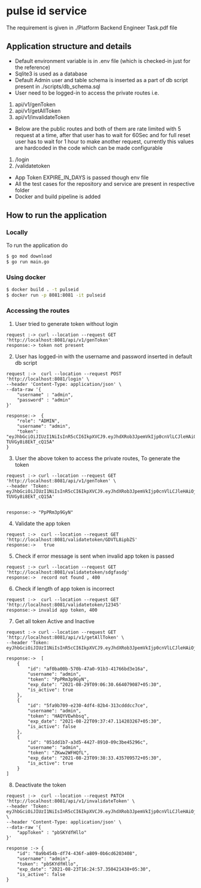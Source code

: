 # pulse id service

The requirement is given in ./Platform Backend Engineer Task.pdf file

## Application structure and details

- Default environment variable is in .env file (which is checked-in just for the reference)
- Sqlite3 is used as a database  
- Default Admin user and table schema is inserted as a part of db script present in ./scripts/db_schema.sql  
- User need to be logged-in to access the private routes i.e.

1) api/v1/genToken
2) api/v1/getAllToken
3) api/v1/invalidateToken

- Below are the public routes and both of them are rate limited with 5 request at a time, after that user has to wait for 60Sec and for full reset user has to wait for 1 hour to make another request, currently this values are hardcoded in the code which can be made configurable

1) /login
2) /validatetoken

- App Token EXPIRE_IN_DAYS is passed though env file
- All the test cases for the repository and service are present in respective folder
- Docker and build pipeline is added

## How to run the application

### Locally 

To run the application do

```sh 
$ go mod download  
$ go run main.go
```

### Using docker

```sh 
$ docker build . -t pulseid 
$ docker run -p 8081:8081 -it pulseid 
```

### Accessing the routes

1) User tried to generate token without login

``` 
request :-> curl --location --request GET 'http://localhost:8081/api/v1/genToken'
response:-> token not present
```

2) User has logged-in with the username and password inserted in default db script

```
request :->  curl --location --request POST 'http://localhost:8081/login' \
--header 'Content-Type: application/json' \
--data-raw '{
    "username" : "admin",
    "password" : "admin"
}'

response:->  {
    "role": "ADMIN",
    "username": "admin",
    "token": "eyJhbGciOiJIUzI1NiIsInR5cCI6IkpXVCJ9.eyJhdXRob3JpemVkIjp0cnVlLCJleHAiOjE2Mjk2MDQyMjQsInJvbGUiOiJBRE1JTiIsInVzZXJuYW1lIjoiYWRtaW4ifQ.bSSPrJF1bubv2IcMsMSfE7S4_-TUVGy8i8EkT_cQ15A"
}
```

3) User the above token to access the private routes, To generate the token

```
request :-> curl --location --request GET 'http://localhost:8081/api/v1/genToken' \
--header 'Token: eyJhbGciOiJIUzI1NiIsInR5cCI6IkpXVCJ9.eyJhdXRob3JpemVkIjp0cnVlLCJleHAiOjE2Mjk2MDQyMjQsInJvbGUiOiJBRE1JTiIsInVzZXJuYW1lIjoiYWRtaW4ifQ.bSSPrJF1bubv2IcMsMSfE7S4_-TUVGy8i8EkT_cQ15A'


response:-> "PpPRm3p9GyN"
```

4) Validate the app token

``` 
request :->  curl --location --request GET 'http://localhost:8081/validatetoken/GDVTL8ipbZS'
response:->   true
```

5) Check if error message is sent when invalid app token is passed

```
request :-> curl --location --request GET 'http://localhost:8081/validatetoken/sdgfasdg'
response:->  record not found , 400

```

6) Check if length of app token is incorrect

```
request :->  curl --location --request GET 'http://localhost:8081/validatetoken/12345'
response:-> invalid app token, 400
```

7) Get all token Active and Inactive

```
request :-> curl --location --request GET 'http://localhost:8081/api/v1/getAllToken' \
--header 'Token: eyJhbGciOiJIUzI1NiIsInR5cCI6IkpXVCJ9.eyJhdXRob3JpemVkIjp0cnVlLCJleHAiOjE2Mjk2MzEyMzgsInJvbGUiOiJBRE1JTiIsInVzZXJuYW1lIjoiYWRtaW4ifQ.LZRjU6W_gdbscmjfNfzWuqecYpvCDPxWV2nnzJpZqBs'

response:->  [
    {
        "id": "af0ba00b-570b-47a0-91b3-41766bd3e16a",
        "username": "admin",
        "token": "PpPRm3p9GyN",
        "exp_date": "2021-08-29T09:06:30.664079087+05:30",
        "is_active": true
    },
    {
        "id": "5fa9b709-e230-4df4-82b4-313cdddcc7ce",
        "username": "admin",
        "token": "HAQYVEwhbsq",
        "exp_date": "2021-08-22T09:37:47.114203267+05:30",
        "is_active": false
    },
    {
        "id": "051dd1b7-a3d5-4427-8910-09c3be45296c",
        "username": "admin",
        "token": "ZKww2WFHQfL",
        "exp_date": "2021-08-23T09:38:33.435709572+05:30",
        "is_active": true
    }
]
```

8) Deactivate the token

```
request :->  curl --location --request PATCH 'http://localhost:8081/api/v1/invalidateToken' \
--header 'Token: eyJhbGciOiJIUzI1NiIsInR5cCI6IkpXVCJ9.eyJhdXRob3JpemVkIjp0cnVlLCJleHAiOjE2Mjk2MzEyMzgsInJvbGUiOiJBRE1JTiIsInVzZXJuYW1lIjoiYWRtaW4ifQ.LZRjU6W_gdbscmjfNfzWuqecYpvCDPxWV2nnzJpZqBs' \
--header 'Content-Type: application/json' \
--data-raw '{
    "appToken" : "pbSKYdfHllo"
}'

response :-> {
    "id": "0a9b454b-df74-436f-a809-0b6cd6203408",
    "username": "admin",
    "token": "pbSKYdfHllo",
    "exp_date": "2021-08-23T16:24:57.350421438+05:30",
    "is_active": false
}
```
